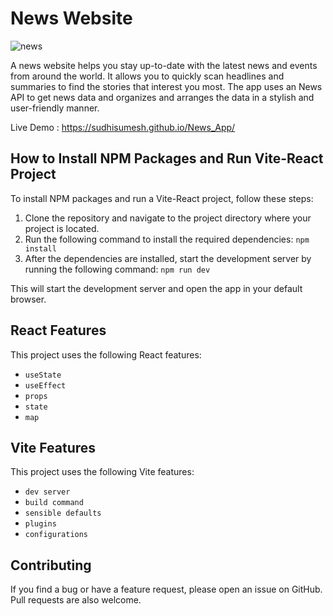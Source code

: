 # News Website

![news](https://github.com/SudhiSumesh/News_App/assets/138238228/76000d41-8aba-4f08-9f6f-bc911cc9565b)

A news website helps you stay up-to-date with the latest news and events from around the world. It allows you to quickly scan headlines and summaries to find the stories that interest you most. The app uses an News API to get news data and organizes and arranges the data in a stylish and user-friendly manner.

Live Demo : https://sudhisumesh.github.io/News_App/

## How to Install NPM Packages and Run Vite-React Project

To install NPM packages and run a Vite-React project, follow these steps:

1. Clone the repository and navigate to the project directory where your project is located.
2. Run the following command to install the required dependencies: `npm install`
3. After the dependencies are installed, start the development server by running the following command: `npm run dev`

This will start the development server and open the app in your default browser.

## React Features

This project uses the following React features:

- `useState`
- `useEffect`
- `props`
- `state`
- `map`

## Vite Features

This project uses the following Vite features:

- `dev server`
- `build command`
- `sensible defaults`
- `plugins`
- `configurations`

## Contributing

If you find a bug or have a feature request, please open an issue on GitHub. Pull requests are also welcome.

